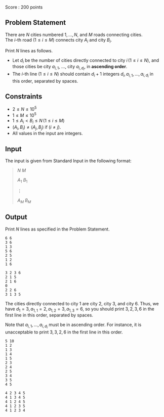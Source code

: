 Score : $200$ points

## Problem Statement

There are $N$ cities numbered $1, \dots, N$, and $M$ roads connecting cities.<br>
The $i$-th road $(1 \leq i \leq M)$ connects city $A_i$ and city $B_i$.

Print $N$ lines as follows.

- Let $d_i$ be the number of cities directly connected to city $i \, (1 \leq i \leq N)$, and those cities be city $a_{i, 1}$, $\dots$, city $a_{i, d_i}$, in **ascending order**.
- The $i$-th line $(1 \leq i \leq N)$ should contain $d_i + 1$ integers $d_i, a_{i, 1}, \dots, a_{i, d_i}$ in this order, separated by spaces.

## Constraints

- $2 \leq N \leq 10^5$
- $1 \leq M \leq 10^5$
- $1 \leq A_i \lt B_i \leq N \, (1 \leq i \leq M)$
- $(A_i, B_i) \neq (A_j, B_j)$ if $(i \neq j)$.
- All values in the input are integers.

## Input

The input is given from Standard Input in the following format:

> $N$ $M$
> 
> $A_1$ $B_1$
> 
> $\vdots$
> 
> $A_M$ $B_M$

## Output

Print $N$ lines as specified in the Problem Statement.

```input1
6 6
3 6
1 3
5 6
2 5
1 2
1 6
```

```output1
3 2 3 6
2 1 5
2 1 6
0
2 2 6
3 1 3 5
```

The cities directly connected to city $1$ are city $2$, city $3$, and city $6$. Thus, we have $d_1 = 3, a_{1, 1} = 2, a_{1, 2} = 3, a_{1, 3} = 6$, so you should print $3, 2, 3, 6$ in the first line in this order, separated by spaces.

Note that $a_{i, 1}, \dots, a_{i, d_i}$ must be in ascending order. For instance, it is unacceptable to print $3, 3, 2, 6$ in the first line in this order.

```input2
5 10
1 2
1 3
1 4
1 5
2 3
2 4
2 5
3 4
3 5
4 5
```

```output2
4 2 3 4 5
4 1 3 4 5
4 1 2 4 5
4 1 2 3 5
4 1 2 3 4
```